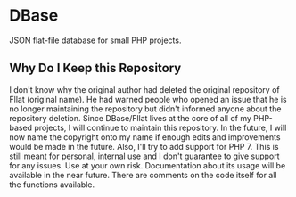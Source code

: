 # DBase
JSON flat-file database for small PHP projects.

## Why Do I Keep this Repository
I don't know why the original author had deleted the original repository of Fllat (original name). He had warned people who opened an issue that he is no longer maintaining the repository but didn't informed anyone about the repository deletion. Since DBase/Fllat lives at the core of all of my PHP-based projects, I will continue to maintain this repository. In the future, I will now name the copyright onto my name if enough edits and improvements would be made in the future. Also, I'll try to add support for PHP 7. This is still meant for personal, internal use and I don't guarantee to give support for any issues. Use at your own risk. Documentation about its usage will be available in the near future. There are comments on the code itself for all the functions available.
